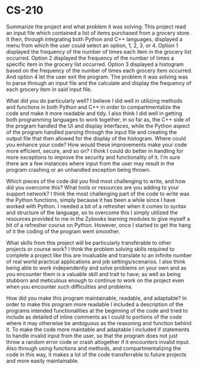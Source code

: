 # CS-210

Summarize the project and what problem it was solving:
This project read an input file which contained a list of items purchased from a grocery store. It then, through integrating both Python and C++ languages, displayed a menu from which the user could select an option, 1, 2, 3, or 4. Option 1 displayed the frequency of the number of times each item in the grocery list occurred. Option 2 displayed the frequency of the number of times a specific item in the grocery list occurred. Option 3 displayed a histogram based on the frequency of the number of times each grocery item occurred. And option 4 let the user exit the program. The problem it was solving was to parse through an input file and the calculate and display the frequency of each grocery item in said input file.

What did you do particularly well?
I believe I did well in utilizing methods and functions in both Python and C++ in order to compartmentalize the code and make it more readable and tidy. I also think I did well in getting both programming languages to work together, in so far as, the C++ side of the program handled the UI and display interfaces, while the Python aspect of the program handled parsing through the input file and creating the output file that then allowed for the display of the histogram.
Where could you enhance your code? How would these improvements make your code more efficient, secure, and so on?
I think I could do better in handling for more exceptions to improve the security and functionality of it. I'm sure there are a few instances where input from the user may result in the program crashing or an unhandled exception being thrown.

Which pieces of the code did you find most challenging to write, and how did you overcome this? What tools or resources are you adding to your support network?
I think the most challenging part of the code to write was the Python functions, simply because it has been a while since I have worked with Python. I needed a bit of a refresher when it comes to syntax and structure of the language, so to overcome this I simply utilized the resources provided to me in the Zybooks learning modules to give myself a bit of a refresher course on Python. However, once I started to get the hang of it the coding of the program went smoother.

What skills from this project will be particularly transferable to other projects or course work?
I think the problem solving skills required to complete a project like this are invaluable and translate to an infinite number of real world practical applications and job settings/scenarios. I also think being able to work independently and solve problems on your own and as you encounter them is a valuable skill and trait to have; as well as being stubborn and meticulous enough to continue to work on the project even when you encounter such difficulties and problems.

How did you make this program maintainable, readable, and adaptable?
In order to make this program more readable I included a description of the programs intended functionalities at the beginning of the code and tried to include as detailed of inline comments as I could to portions of the code where it may otherwise be ambiguous as the reasoning and function behind it. To make the code more maintable and adaptable I included if statements to handle invalid input from the user, so that the program does not just throw a random error code or crash altogether if it encounters invalid input. Also through using functions and methods, and compartmentalizing the code in this way, it makes a lot of the code transferrable to future projects and more easily maintainable.
